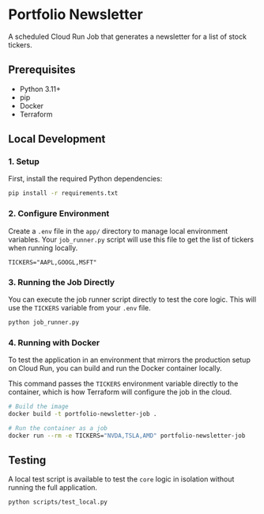 # Portfolio Newsletter

A scheduled Cloud Run Job that generates a newsletter for a list of stock tickers.

## Prerequisites

- Python 3.11+
- pip
- Docker
- Terraform

## Local Development

### 1. Setup

First, install the required Python dependencies:

```bash
pip install -r requirements.txt
```

### 2. Configure Environment

Create a `.env` file in the `app/` directory to manage local environment variables. Your `job_runner.py` script will use this file to get the list of tickers when running locally.

```
TICKERS="AAPL,GOOGL,MSFT"
```

### 3. Running the Job Directly

You can execute the job runner script directly to test the core logic. This will use the `TICKERS` variable from your `.env` file.

```bash
python job_runner.py
```

### 4. Running with Docker

To test the application in an environment that mirrors the production setup on Cloud Run, you can build and run the Docker container locally.

This command passes the `TICKERS` environment variable directly to the container, which is how Terraform will configure the job in the cloud.

```bash
# Build the image
docker build -t portfolio-newsletter-job .

# Run the container as a job
docker run --rm -e TICKERS="NVDA,TSLA,AMD" portfolio-newsletter-job
```

## Testing

A local test script is available to test the `core` logic in isolation without running the full application.

```bash
python scripts/test_local.py
```
